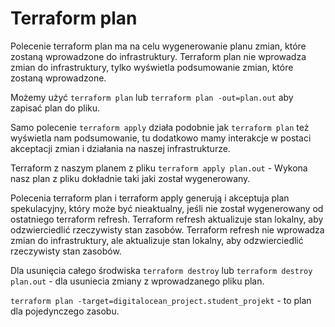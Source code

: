 # Terraform plan
Polecenie terraform plan ma na celu wygenerowanie planu zmian, które zostaną wprowadzone do infrastruktury. Terraform plan nie wprowadza zmian do infrastruktury, tylko wyświetla podsumowanie zmian, które zostaną wprowadzone.

Możemy użyć `terraform plan` lub `terraform plan -out=plan.out` aby zapisać plan do pliku.

Samo polecenie `terraform apply` działa podobnie jak `terraform plan` też wyświetla nam podsumowanie, tu dodatkowo mamy interakcje w postaci akceptacji zmian i działania na naszej infrastrukturze. 

Terraform z naszym planem z pliku `terraform apply plan.out` - Wykona nasz plan z pliku dokładnie taki jaki został wygenerowany.

Polecenia terraform plan i terraform apply generują i akceptuja plan spekulacyjny, który może być nieaktualny, jeśli nie został wygenerowany od ostatniego terraform refresh. Terraform refresh aktualizuje stan lokalny, aby odzwierciedlić rzeczywisty stan zasobów. Terraform refresh nie wprowadza zmian do infrastruktury, ale aktualizuje stan lokalny, aby odzwierciedlić rzeczywisty stan zasobów.

Dla usunięcia całego środwiska `terraform destroy` lub `terraform destroy plan.out` - dla usuniecia zmiany z wprowadzanego pliku plan.

`terraform plan -target=digitalocean_project.student_projekt` - to plan dla pojedynczego zasobu.